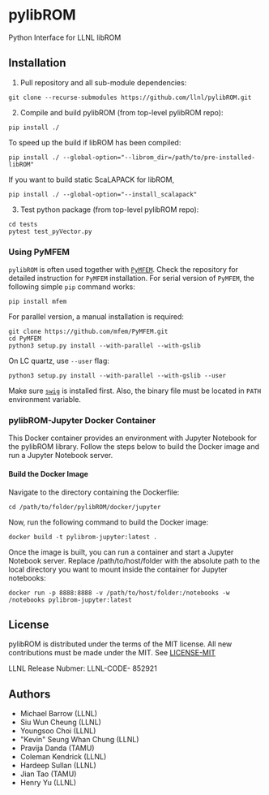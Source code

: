 # pylibROM
Python Interface for LLNL libROM 

## Installation

1. Pull repository and all sub-module dependencies:
  ```
  git clone --recurse-submodules https://github.com/llnl/pylibROM.git
  ```

2. Compile and build pylibROM (from top-level pylibROM repo):
  ```
  pip install ./
  ```
  To speed up the build if libROM has been compiled:
  ```
  pip install ./ --global-option="--librom_dir=/path/to/pre-installed-libROM"
  ```  
  If you want to build static ScaLAPACK for libROM,
  ```
  pip install ./ --global-option="--install_scalapack"
  ```
  
3. Test python package (from top-level pylibROM repo):
  ```
  cd tests
  pytest test_pyVector.py
  ```

### Using PyMFEM
`pylibROM` is often used together with [`PyMFEM`](https://github.com/mfem/PyMFEM).
Check the repository for detailed instruction for `PyMFEM` installation.
For serial version of `PyMFEM`, the following simple `pip` command works:
```
pip install mfem
```
For parallel version, a manual installation is required:
```
git clone https://github.com/mfem/PyMFEM.git
cd PyMFEM
python3 setup.py install --with-parallel --with-gslib
```
On LC quartz, use `--user` flag:
```
python3 setup.py install --with-parallel --with-gslib --user
```
Make sure [`swig`](https://pypi.org/project/swig) is installed first. Also, the binary file must be located in `PATH` environment variable.

### pylibROM-Jupyter Docker Container

This Docker container provides an environment with Jupyter Notebook for the pylibROM library. Follow the steps below to build the Docker image and run a Jupyter Notebook server.

#### Build the Docker Image

Navigate to the directory containing the Dockerfile:
 ```
cd /path/to/folder/pylibROM/docker/jupyter
 ```

Now, run the following command to build the Docker image:
 
 ```
docker build -t pylibrom-jupyter:latest .
 ```

Once the image is built, you can run a container and start a Jupyter Notebook server. Replace /path/to/host/folder with the absolute path to the local directory you want to mount inside the container for Jupyter notebooks: 

 ```
docker run -p 8888:8888 -v /path/to/host/folder:/notebooks -w /notebooks pylibrom-jupyter:latest
 ```


## License
pylibROM is distributed under the terms of the MIT license. All new contributions must be made under the MIT. See
[LICENSE-MIT](https://github.com/LLNL/pylibROM/blob/main/LICENSE)

LLNL Release Nubmer: LLNL-CODE- 852921


## Authors
- Michael Barrow (LLNL)
- Siu Wun Cheung (LLNL)
- Youngsoo Choi (LLNL)
- "Kevin" Seung Whan Chung (LLNL)
- Pravija Danda (TAMU)
- Coleman Kendrick (LLNL)
- Hardeep Sullan (LLNL)
- Jian Tao (TAMU)
- Henry Yu (LLNL)
